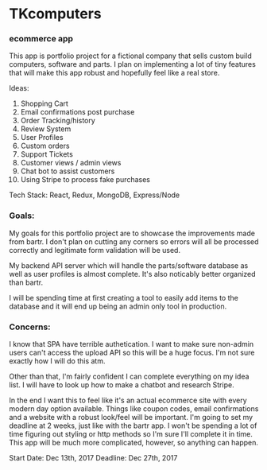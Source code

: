 # TKcomputers
### ecommerce app

This app is portfolio project for a fictional company that sells custom build computers, software and parts. I plan on implementing a lot of tiny features that will make this app robust and hopefully feel like a real store.

Ideas:
1. Shopping Cart
2. Email confirmations post purchase
3. Order Tracking/history
4. Review System
5. User Profiles
6. Custom orders
7. Support Tickets
8. Customer views / admin views
9. Chat bot to assist customers
10. Using Stripe to process fake purchases

Tech Stack: React, Redux, MongoDB, Express/Node

### Goals:

My goals for this portfolio project are to showcase the improvements made from bartr. I don't plan on cutting any corners so errors will all be processed correctly and legitimate form validation will be used.

My backend API server which will handle the parts/software database as well as user profiles is almost complete. It's also noticably better organized than bartr.

I will be spending time at first creating a tool to easily add items to the database and it will end up being an admin only tool in production. 

### Concerns:

I know that SPA have terrible authetication. I want to make sure non-admin users can't access the upload API so this will be a huge focus. I'm not sure exactly how I will do this atm.

Other than that, I'm fairly confident I can complete everything on my idea list. I will have to look up how to make a chatbot and research Stripe.

In the end I want this to feel like it's an actual ecommerce site with every modern day option available. Things like coupon codes, email confirmations and a website with a robust look/feel will be important. I'm going to set my deadline at 2 weeks, just like with the bartr app. I won't be spending a lot of time figuring out styling or http methods so I'm sure I'll complete it in time. This app will be much more complicated, however, so anything can happen.

Start Date: Dec 13th, 2017
Deadline: Dec 27th, 2017
